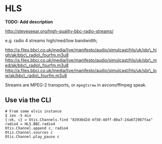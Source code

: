 # HLS

**TODO: Add description**

http://steveseear.org/high-quality-bbc-radio-streams/

e.g. radio 4 streams high/med/low bandwidth;

http://a.files.bbci.co.uk/media/live/manifesto/audio/simulcast/hls/uk/sbr\_high/ak/bbc\_radio\_fourfm.m3u8
http://a.files.bbci.co.uk/media/live/manifesto/audio/simulcast/hls/uk/sbr\_med/ak/bbc\_radio\_fourfm.m3u8
http://a.files.bbci.co.uk/media/live/manifesto/audio/simulcast/hls/uk/sbr\_low/ak/bbc\_radio\_fourfm.m3u8

Streams are MPEG-2 transports, or `mpegtsraw` in avconv/ffmpeg speak.

## Use via the CLI
```
# From some elvis instance
$ iex -S mix
{:ok, c} = Otis.Channels.find "83936d2d-4f50-4dff-80a7-24a672987faa"
radio4 = HLS.BBC.radio4
Otis.Channel.append c, radio4
Otis.Channel.sources c
Otis.Channel.play_pause c
```

